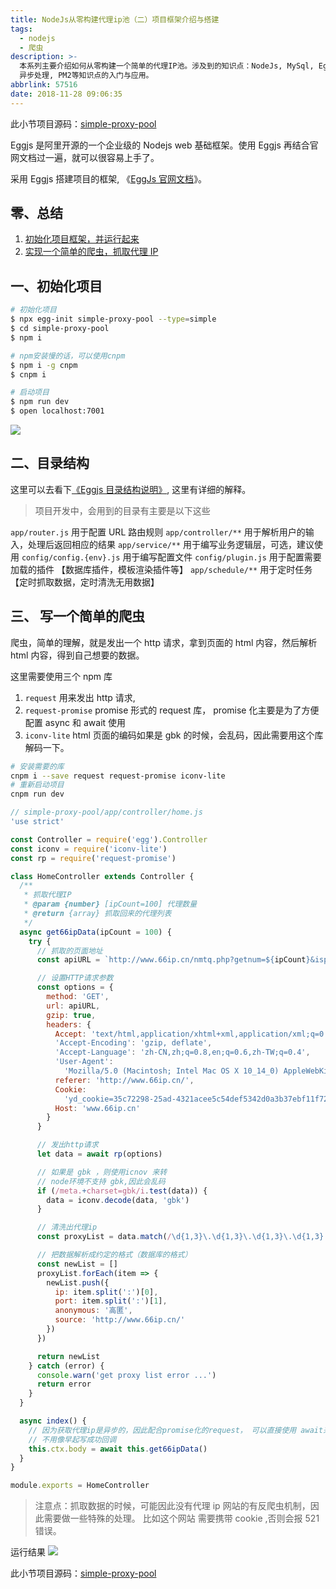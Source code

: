 ```yaml
---
title: NodeJs从零构建代理ip池（二）项目框架介绍与搭建
tags:
  - nodejs
  - 爬虫
description: >-
  本系列主要介绍如何从零构建一个简单的代理IP池。涉及到的知识点：NodeJs, MySql, Eggjs, Sequelize, Async/Await
  异步处理, PM2等知识点的入门与应用。
abbrlink: 57516
date: 2018-11-28 09:06:35
---
```


此小节项目源码：[simple-proxy-pool](https://github.com/zhongxia245/simple-proxy-pool/releases/tag/v0.1)

Eggjs 是阿里开源的一个企业级的 Nodejs web 基础框架。使用 Eggjs 再结合官网文档过一遍，就可以很容易上手了。

采用 Eggjs 搭建项目的框架, 《[EggJs 官网文档](https://eggjs.org/zh-cn/intro/quickstart.html)》。

## 零、总结

1. [初始化项目框架，并运行起来](#一、初始化项目)
2. [实现一个简单的爬虫，抓取代理 IP](#三、-写一个简单的爬虫)

## 一、初始化项目

```bash
# 初始化项目
$ npx egg-init simple-proxy-pool --type=simple
$ cd simple-proxy-pool
$ npm i

# npm安装慢的话，可以使用cnpm
$ npm i -g cnpm
$ cnpm i

# 启动项目
$ npm run dev
$ open localhost:7001
```

![](https://i.loli.net/2018/11/28/5bfde19cecffd.png)

## 二、目录结构

这里可以去看下[《Eggjs 目录结构说明》](https://eggjs.org/zh-cn/basics/structure.html), 这里有详细的解释。

> 项目开发中，会用到的目录有主要是以下这些

`app/router.js` 用于配置 URL 路由规则
`app/controller/**` 用于解析用户的输入，处理后返回相应的结果
`app/service/**` 用于编写业务逻辑层，可选，建议使用
`config/config.{env}.js` 用于编写配置文件
`config/plugin.js` 用于配置需要加载的插件 【数据库插件，模板渲染插件等】
`app/schedule/**` 用于定时任务 【定时抓取数据，定时清洗无用数据】

## 三、 写一个简单的爬虫

爬虫，简单的理解，就是发出一个 http 请求，拿到页面的 html 内容，然后解析 html 内容，得到自己想要的数据。

这里需要使用三个 npm 库

1. `request` 用来发出 http 请求,
2. `request-promise` promise 形式的 request 库， promise 化主要是为了方便 配置 async 和 await 使用
3. `iconv-lite` html 页面的编码如果是 gbk 的时候，会乱码，因此需要用这个库解码一下。

```bash
# 安装需要的库
cnpm i --save request request-promise iconv-lite
# 重新启动项目
cnpm run dev
```

```js
// simple-proxy-pool/app/controller/home.js
'use strict'

const Controller = require('egg').Controller
const iconv = require('iconv-lite')
const rp = require('request-promise')

class HomeController extends Controller {
  /**
   * 抓取代理IP
   * @param {number} [ipCount=100] 代理数量
   * @return {array} 抓取回来的代理列表
   */
  async get66ipData(ipCount = 100) {
    try {
      // 抓取的页面地址
      const apiURL = `http://www.66ip.cn/nmtq.php?getnum=${ipCount}&isp=0&anonymoustype=0&start=&ports=&export=&ipaddress=&area=0&proxytype=2&api=66ip`

      // 设置HTTP请求参数
      const options = {
        method: 'GET',
        url: apiURL,
        gzip: true,
        headers: {
          Accept: 'text/html,application/xhtml+xml,application/xml;q=0.9,image/webp,*/*;q=0.8',
          'Accept-Encoding': 'gzip, deflate',
          'Accept-Language': 'zh-CN,zh;q=0.8,en;q=0.6,zh-TW;q=0.4',
          'User-Agent':
            'Mozilla/5.0 (Macintosh; Intel Mac OS X 10_14_0) AppleWebKit/537.36 (KHTML, like Gecko) Chrome/70.0.3538.110 Safari/537.36',
          referer: 'http://www.66ip.cn/',
          Cookie:
            'yd_cookie=35c72298-25ad-4321acee5c54def5342d0a3b37ebf11f72c2; _ydclearance=9b6308ea1deb3b3b72c14f64-142a-4adf-9107-694c8922918b-1543373100; Hm_lvt_1761fabf3c988e7f04bec51acd4073f4=1541736200,1542009395,1542297692,1543365902; Hm_lpvt_1761fabf3c988e7f04bec51acd4073f4=1543365915',
          Host: 'www.66ip.cn'
        }
      }

      // 发出http请求
      let data = await rp(options)

      // 如果是 gbk ，则使用icnov 来转
      // node环境不支持 gbk,因此会乱码
      if (/meta.+charset=gbk/i.test(data)) {
        data = iconv.decode(data, 'gbk')
      }

      // 清洗出代理ip
      const proxyList = data.match(/\d{1,3}\.\d{1,3}\.\d{1,3}\.\d{1,3}:\d{1,4}/g)

      // 把数据解析成约定的格式（数据库的格式）
      const newList = []
      proxyList.forEach(item => {
        newList.push({
          ip: item.split(':')[0],
          port: item.split(':')[1],
          anonymous: '高匿',
          source: 'http://www.66ip.cn/'
        })
      })

      return newList
    } catch (error) {
      console.warn('get proxy list error ...')
      return error
    }
  }

  async index() {
    // 因为获取代理ip是异步的，因此配合promise化的request， 可以直接使用 await来处理异步
    // 不用像早起写成功回调
    this.ctx.body = await this.get66ipData()
  }
}

module.exports = HomeController
```

> 注意点：抓取数据的时候，可能因此没有代理 ip 网站的有反爬虫机制，因此需要做一些特殊的处理。 比如这个网站 需要携带 cookie ,否则会报 521 错误。

运行结果
![](https://i.loli.net/2018/11/28/5bfde6ce26458.png)

此小节项目源码：[simple-proxy-pool](https://github.com/zhongxia245/simple-proxy-pool/releases/tag/v0.1)
